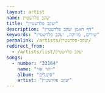 ```yaml
---
layout: artist
name: יעקב פלדשטיין
title: "יעקב פלדשטיין"
description: "דף האמן יעקב פלדשטיין"
keywords: "שירים, מוזיקה, יעקב פלדשטיין"
permalink: /artists/יעקב-פלדשטיין/
redirect_from:
  - /artists/list/יעקב פלדשטיין
songs:
  - number: "33164"
    name: "יותר אור"
    album: "סינגלים"
    artist: "יעקב פלדשטיין"
---
```

